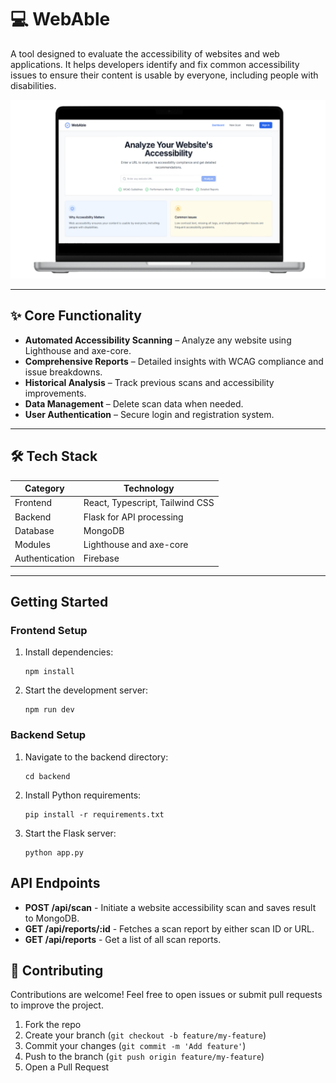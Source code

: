 # 💻 WebAble 

 A tool designed to evaluate the accessibility of websites and web applications. It helps developers identify and fix common accessibility issues to ensure their content is usable by everyone, including people with disabilities.

![Accessibility Analyzer Dashboard](public/Dashboard.png)

----

## ✨ Core Functionality

- **Automated Accessibility Scanning** – Analyze any website using Lighthouse and axe-core.
- **Comprehensive Reports** – Detailed insights with WCAG compliance and issue breakdowns.
- **Historical Analysis** – Track previous scans and accessibility improvements.
- **Data Management** – Delete scan data when needed.
- **User Authentication** – Secure login and registration system.

---

## 🛠️ Tech Stack

| Category      | Technology                                   |
|---------------|----------------------------------------------|
| Frontend      | React, Typescript, Tailwind CSS              |
| Backend       | Flask for API processing                     |
| Database      | MongoDB                                      |
| Modules       | Lighthouse and axe-core                      |
| Authentication | Firebase                                    |

---

## Getting Started

### Frontend Setup

1. Install dependencies:
   ```
   npm install
   ```

2. Start the development server:
   ```
   npm run dev
   ```

### Backend Setup

1. Navigate to the backend directory:
   ```
   cd backend
   ```

2. Install Python requirements:
   ```
   pip install -r requirements.txt
   ```

3. Start the Flask server:
   ```
   python app.py
   ```

## API Endpoints

- **POST /api/scan** - Initiate a website accessibility scan and saves result to MongoDB.
- **GET /api/reports/:id** - Fetches a scan report by either scan ID or URL.
- **GET /api/reports** - Get a list of all scan reports.


## 🤝 Contributing

Contributions are welcome! Feel free to open issues or submit pull requests to improve the project.

1. Fork the repo
2. Create your branch (`git checkout -b feature/my-feature`)
3. Commit your changes (`git commit -m 'Add feature'`)
4. Push to the branch (`git push origin feature/my-feature`)
5. Open a Pull Request

